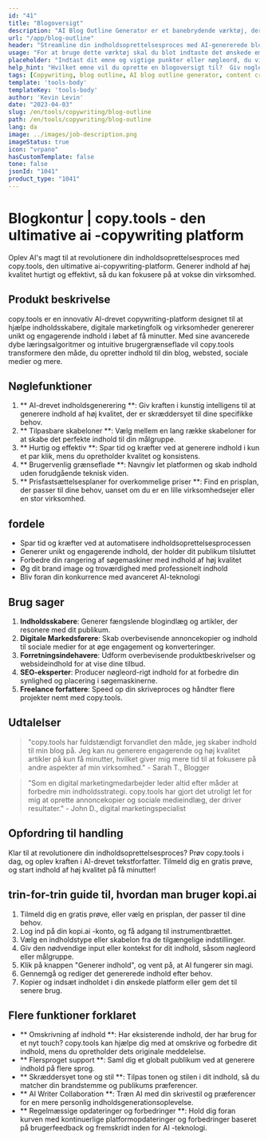 ```yaml
---
id: "41"
title: "Blogoversigt"
description: "AI Blog Outline Generator er et banebrydende værktøj, der udnytter kunstig intelligens for at skabe velstrukturerede og organiserede blogkonturer.  Dette kraftfulde værktøj hjælper dig med at spare tid og kræfter ved at generere klare konturer baseret på dit valgte emne eller nøgleord, hvilket gør det lettere at planlægge og udvikle engagerende blogindhold."
url: "/app/blog-outline"
header: "Streamline din indholdsoprettelsesproces med AI-genererede blogkonturer."
usage: "For at bruge dette værktøj skal du blot indtaste det ønskede emne, nøgleord eller nøglepunkter.  Denne AI-drevne generator opretter derefter en omfattende og velstruktureret blogoversigt baseret på dit input."
placeholder: "Indtast dit emne og vigtige punkter eller nøgleord, du vil medtage i konturen, for eksempel: \ n \ n Emne: Fordelene ved yoga \ n \ n nøglepunkter: \ n \ n1.  Forbedrer fleksibilitet \ n2.  Forbedrer mentalt fokus \ n3.  Reducerer stress \ n \ n nøgleord: yoga, fleksibilitet, mental fokus, stressreduktion"
help_hint: "Hvilket emne vil du oprette en blogoversigt til?  Giv nogle nøgleord eller nøglepunkter relateret til emnet, og vores AI genererer en velstruktureret blogoversigt baseret på dit input.  Det anbefales at liste de vigtigste punkter, du vil dække i blogindlægget."
tags: [Copywriting, blog outline, AI blog outline generator, content creation]
template: 'tools-body'
templateKey: 'tools-body'
author: 'Kevin Levin'
date: "2023-04-03"
slug: /en/tools/copywriting/blog-outline
path: /en/tools/copywriting/blog-outline
lang: da
image: ../images/job-description.png
imageStatus: true
icon: "vrpano"
hasCustomTemplate: false
tone: false
jsonId: "1041"
product_type: "1041"
---
```

# Blogkontur |  copy.tools - den ultimative ai -copywriting platform

Oplev AI's magt til at revolutionere din indholdsoprettelsesproces med copy.tools, den ultimative ai-copywriting-platform.  Generer indhold af høj kvalitet hurtigt og effektivt, så du kan fokusere på at vokse din virksomhed.

## Produkt beskrivelse

copy.tools er en innovativ AI-drevet copywriting-platform designet til at hjælpe indholdsskabere, digitale marketingfolk og virksomheder genererer unikt og engagerende indhold i løbet af få minutter.  Med sine avancerede dybe læringsalgoritmer og intuitive brugergrænseflade vil copy.tools transformere den måde, du opretter indhold til din blog, websted, sociale medier og mere.

## Nøglefunktioner

1. ** AI-drevet indholdsgenerering **: Giv kraften i kunstig intelligens til at generere indhold af høj kvalitet, der er skræddersyet til dine specifikke behov.
 2. ** Tilpasbare skabeloner **: Vælg mellem en lang række skabeloner for at skabe det perfekte indhold til din målgruppe.
 3. ** Hurtig og effektiv **: Spar tid og kræfter ved at generere indhold i kun et par klik, mens du opretholder kvalitet og konsistens.
 4. ** Brugervenlig grænseflade **: Navngiv let platformen og skab indhold uden forudgående teknisk viden.
 5. ** Prisfastsættelsesplaner for overkommelige priser **: Find en prisplan, der passer til dine behov, uanset om du er en lille virksomhedsejer eller en stor virksomhed.

## fordele

- Spar tid og kræfter ved at automatisere indholdsoprettelsesprocessen
 - Generer unikt og engagerende indhold, der holder dit publikum tilsluttet
 - Forbedre din rangering af søgemaskiner med indhold af høj kvalitet
 - Øg dit brand image og troværdighed med professionelt indhold
 - Bliv foran din konkurrence med avanceret AI-teknologi

## Brug sager

1. **Indholdsskabere**: Generer fængslende blogindlæg og artikler, der resonere med dit publikum.
2. **Digitale Markedsførere**: Skab overbevisende annoncekopier og indhold til sociale medier for at øge engagement og konverteringer.
3. **Forretningsindehavere**: Udform overbevisende produktbeskrivelser og websideindhold for at vise dine tilbud.
4. **SEO-eksperter**: Producer nøgleord-rigt indhold for at forbedre din synlighed og placering i søgemaskinerne.
5. **Freelance forfattere**: Speed op din skriveproces og håndter flere projekter nemt med copy.tools.

## Udtalelser

> "copy.tools har fuldstændigt forvandlet den måde, jeg skaber indhold til min blog på. Jeg kan nu generere engagerende og høj kvalitet artikler på kun få minutter, hvilket giver mig mere tid til at fokusere på andre aspekter af min virksomhed."  - Sarah T., Blogger

> "Som en digital marketingmedarbejder leder altid efter måder at forbedre min indholdsstrategi. copy.tools har gjort det utroligt let for mig at oprette annoncekopier og sociale medieindlæg, der driver resultater."  - John D., digital marketingspecialist

## Opfordring til handling

Klar til at revolutionere din indholdsoprettelsesproces?  Prøv copy.tools i dag, og oplev kraften i AI-drevet tekstforfatter.  Tilmeld dig en gratis prøve, og start indhold af høj kvalitet på få minutter!

## trin-for-trin guide til, hvordan man bruger kopi.ai

1. Tilmeld dig en gratis prøve, eller vælg en prisplan, der passer til dine behov.
 2. Log ind på din kopi.ai -konto, og få adgang til instrumentbrættet.
 3. Vælg en indholdstype eller skabelon fra de tilgængelige indstillinger.
 4. Giv den nødvendige input eller kontekst for dit indhold, såsom nøgleord eller målgruppe.
 5. Klik på knappen "Generer indhold", og vent på, at AI fungerer sin magi.
 6. Gennemgå og rediger det genererede indhold efter behov.
 7. Kopier og indsæt indholdet i din ønskede platform eller gem det til senere brug.

## Flere funktioner forklaret

- ** Omskrivning af indhold **: Har eksisterende indhold, der har brug for et nyt touch?  copy.tools kan hjælpe dig med at omskrive og forbedre dit indhold, mens du opretholder dets originale meddelelse.
 - ** Flersproget support **: Saml dig et globalt publikum ved at generere indhold på flere sprog.
 - ** Skræddersyet tone og stil **: Tilpas tonen og stilen i dit indhold, så du matcher din brandstemme og publikums præferencer.
 - ** AI Writer Collaboration **: Træn AI med din skrivestil og præferencer for en mere personlig indholdsgenerationsoplevelse.
 - ** Regelmæssige opdateringer og forbedringer **: Hold dig foran kurven med kontinuerlige platformopdateringer og forbedringer baseret på brugerfeedback og fremskridt inden for AI -teknologi.
